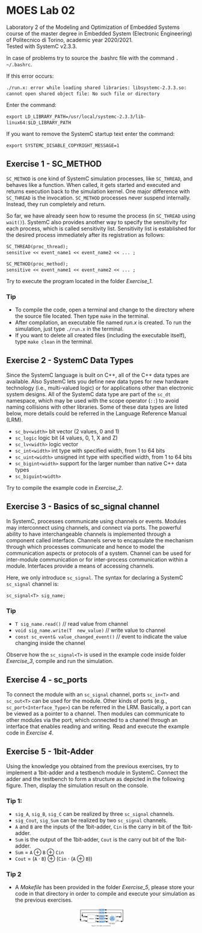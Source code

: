 # MOES Lab 02
Laboratory 2 of the Modeling and Optimization of Embedded Systems course of the master degree in Embedded System (Electronic Engineering) of Politecnico di Torino, academic year 2020/2021.<br/>
Tested with SystemC v2.3.3.

In case of problems try to source the .bashrc file with the command `. ~/.bashrc`.

If this error occurs:
```
./run.x: error while loading shared libraries: libsystemc-2.3.3.so: cannot open shared object file: No such file or directory
```
Enter the command:
```
export LD_LIBRARY_PATH=/usr/local/systemc-2.3.3/lib-linux64:$LD_LIBRARY_PATH
```

If you want to remove the SystemC startup text enter the command:
```
export SYSTEMC_DISABLE_COPYRIGHT_MESSAGE=1
```

## Exercise 1 - SC_METHOD 
`SC_METHOD` is one kind of SystemC simulation processes, like `SC_THREAD`, and behaves like a function.
When called, it gets started and executed and returns execution back to the simulation kernel.
One major difference with `SC_THREAD` is the invocation.
`SC_METHOD` processes never suspend internally.
Instead, they run completely and return.

So far, we have already seen how to resume the process (in `SC_THREAD` using `wait()`).
SystemC also provides another way to specify the sensitivity for each process, which is called sensitivity list.
Sensitivity list is established for the desired process immediately after its registration as follows:
```
SC_THREAD(proc_thread); 
sensitive << event_name1 << event_name2 << ... ;
```
```
SC_METHOD(proc_method); 
sensitive << event_name1 << event_name2 << ... ;
```

Try to execute the program located in the folder *Exercise_1*.

### Tip
- To compile the code, open a terminal and change to the directory where the source file located. Then type `make` in the terminal. 
- After compilation, an executable file named *run.x* is created. To run the simulation, just type `./run.x` in the terminal. 
- If you want to delete all created files (including the executable itself), type `make clean` in the terminal. 

## Exercise 2 - SystemC Data Types 
Since the SystemC language is built on C++, all of the C++ data types are available.
Also SystemC lets you define new data types for new hardware technology (i.e., multi-valued logic) or for applications other than electronic system designs.
All of the SystemC data type are part of the `sc_dt` namespace, which may be used with the scope operator (`::`) to avoid naming collisions with other libraries.
Some of these data types are listed below, more details could be referred in the Language Reference Manual (LRM). 
- `sc_bv<width>` bit vector (2 values, 0 and 1)
- `sc_logic` logic bit (4 values, 0, 1, X and Z)
- `sc_lv<width>` logic vector
- `sc_int<width>` int type with specified width, from 1 to 64 bits
- `sc_uint<width>` unsigned int type with specified width, from 1 to 64 bits
- `sc_bigint<width>` support for the larger number than native C++ data types
- `sc_biguint<width>`
  
Try to compile the example code in *Exercise_2*. 

## Exercise 3 - Basics of sc_signal channel 
In SystemC, processes communicate using channels or events.
Modules may interconnect using channels, and connect via ports.
The powerful ability to have interchangeable channels is implemented through a component called interface.
Channels serve to encapsulate the mechanism through which processes communicate and hence to model the communication aspects or protocols of a system.
Channel can be used for inter-module communication or for inter-process communication within a module.
Interfaces provide a means of accessing channels.

Here, we only introduce `sc_signal`.
The syntax for declaring a SystemC `sc_signal` channel is:
```
sc_signal<T> sig_name;
```

### Tip
- `T sig_name.read()`				// read value from channel 
- `void sig_name.write(T  new_value)`		// write value to channel 
- `const sc_event& value_changed_event()`	// event to indicate the value changing inside the channel 

Observe how the `sc_signal<T>` is used in the example code inside folder *Exercise_3*, compile and run the simulation. 

## Exercise 4 - sc_ports
To connect the module with an `sc_signal` channel, ports `sc_in<T>` and `sc_out<T>` can be used for the module.
Other kinds of ports (e.g., `sc_port<Interface_Type>`) can be referred in the LRM.
Basically, a port can be viewed as a pointer to a channel.
Then modules can communicate to other modules via the port, which connected to a channel through an interface that enables reading and writing.
Read and execute the example code in *Exercise 4*.

## Exercise 5 - 1bit-Adder 
Using the knowledge you obtained from the previous exercises, try to implement a 1bit-adder and a testbench module in SystemC.
Connect the adder and the testbench to form a structure as depicted in the following figure.
Then, display the simulation result on the console. 

### Tip 1: 
- `sig_A`, `sig_B`, `sig_C` can be realized by three `sc_signal` channels. 
- `sig_Cout`, `sig_Sum` can be realized by two `sc_signal` channels. 
- `A` and `B` are the inputs of the 1bit-adder, `Cin` is the carry in bit of the 1bit-adder. 
- `Sum` is the output of the 1bit-adder, `Cout` is the carry out bit of the 1bit-adder. 
- `Sum` = `A` ⊕ `B` ⊕ `Cin` 
- `Cout` = (`A` · `B`) ⊕ (`Cin` · (`A` ⊕ `B`))

### Tip 2
- A *Makefile* has been provided in the folder *Exercise_5*, please store your code in that directory in order to compile and execute your simulation as the previous exercises.

<p align="center">
  <img src="./fig/1bit_adder.png" width="25%">
</p>
